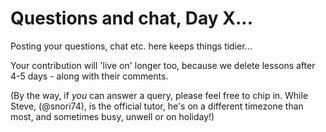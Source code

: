 # Questions and chat, Day X...
Posting your questions, chat etc. here keeps things tidier...

Your contribution will 'live on' longer too, because we delete lessons after 4-5 days - along with their comments.

(By the way, if _you_ can answer a query, please feel free to chip in. While Steve, (@snori74), is the official tutor, he's on a different timezone than most, and sometimes busy, unwell or on holiday!) 
